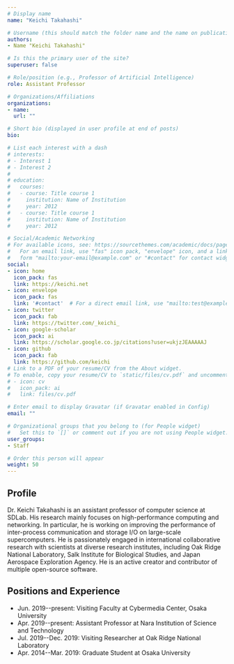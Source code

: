 ```yaml
---
# Display name
name: "Keichi Takahashi"

# Username (this should match the folder name and the name on publications)
authors:
- Name "Keichi Takahashi"

# Is this the primary user of the site?
superuser: false

# Role/position (e.g., Professor of Artificial Intelligence)
role: Assistant Professor

# Organizations/Affiliations
organizations:
- name:
  url: ""

# Short bio (displayed in user profile at end of posts)
bio:

# List each interest with a dash
# interests:
# - Interest 1
# - Interest 2
#
# education:
#   courses:
#   - course: Title course 1
#     institution: Name of Institution
#     year: 2012
#   - course: Title course 1
#     institution: Name of Institution
#     year: 2012

# Social/Academic Networking
# For available icons, see: https://sourcethemes.com/academic/docs/page-builder/#icons
#   For an email link, use "fas" icon pack, "envelope" icon, and a link in the
#   form "mailto:your-email@example.com" or "#contact" for contact widget.
social:
- icon: home
  icon_pack: fas
  link: https://keichi.net
- icon: envelope
  icon_pack: fas
  link: '#contact'  # For a direct email link, use "mailto:test@example.org".
- icon: twitter
  icon_pack: fab
  link: https://twitter.com/_keichi_
- icon: google-scholar
  icon_pack: ai
  link: https://scholar.google.co.jp/citations?user=ukjzJEAAAAAJ
- icon: github
  icon_pack: fab
  link: https://github.com/keichi
# Link to a PDF of your resume/CV from the About widget.
# To enable, copy your resume/CV to `static/files/cv.pdf` and uncomment the lines below.
# - icon: cv
#   icon_pack: ai
#   link: files/cv.pdf

# Enter email to display Gravatar (if Gravatar enabled in Config)
email: ""

# Organizational groups that you belong to (for People widget)
#   Set this to `[]` or comment out if you are not using People widget.
user_groups:
- Staff

# Order this person will appear
weight: 50
---
```


## Profile

Dr. Keichi Takahashi is an assistant professor of computer science at SDLab.
His research mainly focuses on high-performance computing and networking. In
particular, he is working on improving the performance of inter-process
communication and storage I/O on large-scale supercomputers. He is
passionately engaged in international collaborative research with scientists
at diverse research institutes, including Oak Ridge National Laboratory, Salk
Institute for Biological Studies, and Japan Aerospace Exploration Agency. He
is an active creator and contributor of multiple open-source software.

## Positions and Experience

- Jun. 2019--present: Visiting Faculty at Cybermedia Center, Osaka University
- Apr. 2019--present: Assistant Professor at Nara Institution of Science and Technology
- Jul. 2019--Dec. 2019: Visiting Researcher at Oak Ridge National Laboratory
- Apr. 2014--Mar. 2019: Graduate Student at Osaka University

